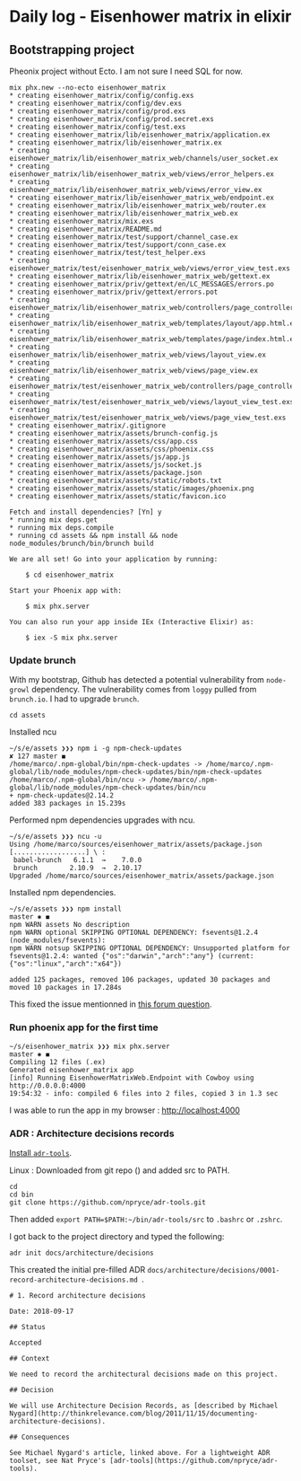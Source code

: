 # Daily log - Eisenhower matrix in elixir

## Bootstrapping project

Pheonix project without Ecto. I am not sure I need SQL for now.

```
mix phx.new --no-ecto eisenhower_matrix
* creating eisenhower_matrix/config/config.exs
* creating eisenhower_matrix/config/dev.exs
* creating eisenhower_matrix/config/prod.exs
* creating eisenhower_matrix/config/prod.secret.exs
* creating eisenhower_matrix/config/test.exs
* creating eisenhower_matrix/lib/eisenhower_matrix/application.ex
* creating eisenhower_matrix/lib/eisenhower_matrix.ex
* creating eisenhower_matrix/lib/eisenhower_matrix_web/channels/user_socket.ex
* creating eisenhower_matrix/lib/eisenhower_matrix_web/views/error_helpers.ex
* creating eisenhower_matrix/lib/eisenhower_matrix_web/views/error_view.ex
* creating eisenhower_matrix/lib/eisenhower_matrix_web/endpoint.ex
* creating eisenhower_matrix/lib/eisenhower_matrix_web/router.ex
* creating eisenhower_matrix/lib/eisenhower_matrix_web.ex
* creating eisenhower_matrix/mix.exs
* creating eisenhower_matrix/README.md
* creating eisenhower_matrix/test/support/channel_case.ex
* creating eisenhower_matrix/test/support/conn_case.ex
* creating eisenhower_matrix/test/test_helper.exs
* creating eisenhower_matrix/test/eisenhower_matrix_web/views/error_view_test.exs
* creating eisenhower_matrix/lib/eisenhower_matrix_web/gettext.ex
* creating eisenhower_matrix/priv/gettext/en/LC_MESSAGES/errors.po
* creating eisenhower_matrix/priv/gettext/errors.pot
* creating eisenhower_matrix/lib/eisenhower_matrix_web/controllers/page_controller.ex
* creating eisenhower_matrix/lib/eisenhower_matrix_web/templates/layout/app.html.eex
* creating eisenhower_matrix/lib/eisenhower_matrix_web/templates/page/index.html.eex
* creating eisenhower_matrix/lib/eisenhower_matrix_web/views/layout_view.ex
* creating eisenhower_matrix/lib/eisenhower_matrix_web/views/page_view.ex
* creating eisenhower_matrix/test/eisenhower_matrix_web/controllers/page_controller_test.exs
* creating eisenhower_matrix/test/eisenhower_matrix_web/views/layout_view_test.exs
* creating eisenhower_matrix/test/eisenhower_matrix_web/views/page_view_test.exs
* creating eisenhower_matrix/.gitignore
* creating eisenhower_matrix/assets/brunch-config.js
* creating eisenhower_matrix/assets/css/app.css
* creating eisenhower_matrix/assets/css/phoenix.css
* creating eisenhower_matrix/assets/js/app.js
* creating eisenhower_matrix/assets/js/socket.js
* creating eisenhower_matrix/assets/package.json
* creating eisenhower_matrix/assets/static/robots.txt
* creating eisenhower_matrix/assets/static/images/phoenix.png
* creating eisenhower_matrix/assets/static/favicon.ico

Fetch and install dependencies? [Yn] y
* running mix deps.get
* running mix deps.compile
* running cd assets && npm install && node node_modules/brunch/bin/brunch build

We are all set! Go into your application by running:

    $ cd eisenhower_matrix

Start your Phoenix app with:

    $ mix phx.server

You can also run your app inside IEx (Interactive Elixir) as:

    $ iex -S mix phx.server
```

### Update brunch

With my bootstrap, Github has detected a potential vulnerability from `node-growl` dependency.
The vulnerability comes from `loggy` pulled from `brunch.io`.
I had to upgrade `brunch`.

```
cd assets
```
Installed ncu
```
~/s/e/assets ❯❯❯ npm i -g npm-check-updates                                                              ✘ 127 master ◼
/home/marco/.npm-global/bin/npm-check-updates -> /home/marco/.npm-global/lib/node_modules/npm-check-updates/bin/npm-check-updates
/home/marco/.npm-global/bin/ncu -> /home/marco/.npm-global/lib/node_modules/npm-check-updates/bin/ncu
+ npm-check-updates@2.14.2
added 383 packages in 15.239s
```
Performed npm dependencies upgrades with ncu.
```
~/s/e/assets ❯❯❯ ncu -u
Using /home/marco/sources/eisenhower_matrix/assets/package.json
[..................] \ :
 babel-brunch   6.1.1  →    7.0.0 
 brunch        2.10.9  →  2.10.17 
Upgraded /home/marco/sources/eisenhower_matrix/assets/package.json
```
Installed npm dependencies.
```
~/s/e/assets ❯❯❯ npm install                                                                                 master ✱ ◼
npm WARN assets No description
npm WARN optional SKIPPING OPTIONAL DEPENDENCY: fsevents@1.2.4 (node_modules/fsevents):
npm WARN notsup SKIPPING OPTIONAL DEPENDENCY: Unsupported platform for fsevents@1.2.4: wanted {"os":"darwin","arch":"any"} (current: {"os":"linux","arch":"x64"})

added 125 packages, removed 106 packages, updated 30 packages and moved 10 packages in 17.284s

```

This fixed the issue mentionned in [this forum question](https://elixirforum.com/t/github-found-a-potential-security-vulnerability-from-node-growl/15213).

### Run phoenix app for the first time


```
~/s/eisenhower_matrix ❯❯❯ mix phx.server                                                                                                       master ✱ ◼
Compiling 12 files (.ex)
Generated eisenhower_matrix app
[info] Running EisenhowerMatrixWeb.Endpoint with Cowboy using http://0.0.0.0:4000
19:54:32 - info: compiled 6 files into 2 files, copied 3 in 1.3 sec
```

I was able to run the app in my browser : [http://localhost:4000](http://localhost:4000)

### ADR : Architecture decisions records

[Install `adr-tools`](https://github.com/npryce/adr-tools/blob/master/INSTALL.md).

Linux : Downloaded from git repo () and added src to PATH.

```
cd
cd bin 
git clone https://github.com/npryce/adr-tools.git 
```

Then added `export PATH=$PATH:~/bin/adr-tools/src` to `.bashrc` or `.zshrc`.

I got back to the project directory and typed the following:
```
adr init docs/architecture/decisions
```

This created the initial pre-filled  ADR `docs/architecture/decisions/0001-record-architecture-decisions.md `.

```
# 1. Record architecture decisions

Date: 2018-09-17

## Status

Accepted

## Context

We need to record the architectural decisions made on this project.

## Decision

We will use Architecture Decision Records, as [described by Michael Nygard](http://thinkrelevance.com/blog/2011/11/15/documenting-architecture-decisions).

## Consequences

See Michael Nygard's article, linked above. For a lightweight ADR toolset, see Nat Pryce's [adr-tools](https://github.com/npryce/adr-tools).
```
